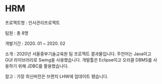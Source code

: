 # HRM

프로젝트명 : 인사관리프로젝트

팀원 : 총 8명

개발기간 : 2020. 01 ~ 2020. 02

소개 : 2020년 서울중부기술교육원 팀 프로젝트 결과물입니다.
       주언어는 Java이고 GUI 라이브러리로 Swing을 사용했습니다.
       개발툴은 Eclipse이고 오라클 DBMS를 사용하기 위해 JDBC를 활용했습니다.
       
참고 : 가장 최신버전은 브랜치 LHW에 업데이트 됐습니다.
